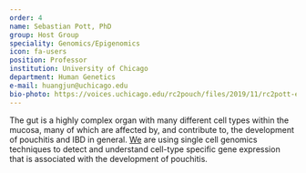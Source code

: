 ```yaml
---
order: 4
name: Sebastian Pott, PhD
group: Host Group
speciality: Genomics/Epigenomics
icon: fa-users
position: Professor
institution: University of Chicago
department: Human Genetics
e-mail: huangjun@uchicago.edu
bio-photo: https://voices.uchicago.edu/rc2pouch/files/2019/11/rc2pott-e1573842181525.jpg
---
```


The gut is a highly complex organ with many different cell types within the mucosa, many of which are affected by, and contribute to, the development of pouchitis and IBD in general. [We](https://genes.uchicago.edu/admin/person/sebastian-pott) are using single cell genomics techniques to detect and understand cell-type specific gene expression that is associated with the development of pouchitis.
